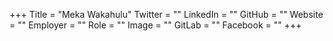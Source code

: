 +++
Title = "Meka Wakahulu"
Twitter = ""
LinkedIn = ""
GitHub = ""
Website = ""
Employer = ""
Role = ""
Image = ""
GitLab = ""
Facebook = ""
+++
